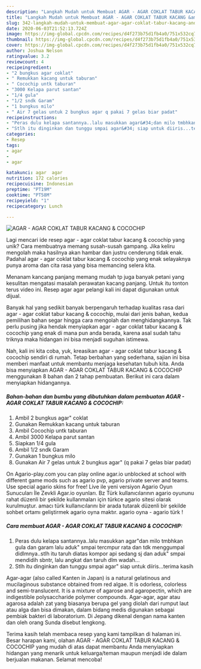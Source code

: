 ```yaml
---
description: "Langkah Mudah untuk Membuat AGAR - AGAR COKLAT TABUR KACANG &amp;amp; COCOCHIP, Sempurna"
title: "Langkah Mudah untuk Membuat AGAR - AGAR COKLAT TABUR KACANG &amp;amp; COCOCHIP, Sempurna"
slug: 342-langkah-mudah-untuk-membuat-agar-agar-coklat-tabur-kacang-and-amp-cocochip-sempurna
date: 2020-06-03T21:52:13.724Z
image: https://img-global.cpcdn.com/recipes/d4f273b75d1fb4a0/751x532cq70/agar-agar-coklat-tabur-kacang-cocochip-foto-resep-utama.jpg
thumbnail: https://img-global.cpcdn.com/recipes/d4f273b75d1fb4a0/751x532cq70/agar-agar-coklat-tabur-kacang-cocochip-foto-resep-utama.jpg
cover: https://img-global.cpcdn.com/recipes/d4f273b75d1fb4a0/751x532cq70/agar-agar-coklat-tabur-kacang-cocochip-foto-resep-utama.jpg
author: Joshua Nelson
ratingvalue: 3.2
reviewcount: 4
recipeingredient:
- "2 bungkus agar coklat"
- " Remukkan kacang untuk taburan"
- " Cocochip untk taburan"
- "3000 Kelapa parut santan"
- "1/4 gula"
- "1/2 sndk Garam"
- "1 bungkus milo"
- " Air 7 gelas untuk 2 bungkus agar q pakai 7 gelas biar padat"
recipeinstructions:
- "Peras dulu kelapa santannya..lalu masukkan agar&#34;dan milo tmbhkan gula dan garam lalu aduk&#34; smpai tercmpur rata dan tdk menggumpal didlmnya..stlh itu taruh diatas kompor api sedang sj dan aduk&#34; smpai mendidih sbntr, lalu angkat dan taruh dlm wadah..."
- "Stlh itu dinginkan dan tunggu smpai agar&#34; siap untuk diiris...terima kasih"
categories:
- Resep
tags:
- agar
- 
- agar

katakunci: agar  agar 
nutrition: 172 calories
recipecuisine: Indonesian
preptime: "PT19M"
cooktime: "PT58M"
recipeyield: "1"
recipecategory: Lunch

---
```



![AGAR - AGAR COKLAT TABUR KACANG &amp; COCOCHIP](https://img-global.cpcdn.com/recipes/d4f273b75d1fb4a0/751x532cq70/agar-agar-coklat-tabur-kacang-cocochip-foto-resep-utama.jpg)

Lagi mencari ide resep agar - agar coklat tabur kacang &amp; cocochip yang unik? Cara membuatnya memang susah-susah gampang. Jika keliru mengolah maka hasilnya akan hambar dan justru cenderung tidak enak. Padahal agar - agar coklat tabur kacang &amp; cocochip yang enak selayaknya punya aroma dan cita rasa yang bisa memancing selera kita.

Menanam kancang panjang memang mudah tp juga banyak petani yang kesulitan mengatasi masalah perawatan kacang panjang. Untuk itu tonton terus video ini. Resep agar agar pelangi kali ini dapat digunakan untuk dijual.

Banyak hal yang sedikit banyak berpengaruh terhadap kualitas rasa dari agar - agar coklat tabur kacang &amp; cocochip, mulai dari jenis bahan, kedua pemilihan bahan segar hingga cara mengolah dan menghidangkannya. Tak perlu pusing jika hendak menyiapkan agar - agar coklat tabur kacang &amp; cocochip yang enak di mana pun anda berada, karena asal sudah tahu triknya maka hidangan ini bisa menjadi suguhan istimewa.


Nah, kali ini kita coba, yuk, kreasikan agar - agar coklat tabur kacang &amp; cocochip sendiri di rumah. Tetap berbahan yang sederhana, sajian ini bisa memberi manfaat untuk membantu menjaga kesehatan tubuh kita. Anda bisa menyiapkan AGAR - AGAR COKLAT TABUR KACANG &amp; COCOCHIP menggunakan 8 bahan dan 2 tahap pembuatan. Berikut ini cara dalam menyiapkan hidangannya.

<!--inarticleads1-->

##### Bahan-bahan dan bumbu yang dibutuhkan dalam pembuatan AGAR - AGAR COKLAT TABUR KACANG &amp; COCOCHIP:

1. Ambil 2 bungkus agar&#34; coklat
1. Gunakan  Remukkan kacang untuk taburan
1. Ambil  Cocochip untk taburan
1. Ambil 3000 Kelapa parut santan
1. Siapkan 1/4 gula
1. Ambil 1/2 sndk Garam
1. Gunakan 1 bungkus milo
1. Gunakan  Air 7 gelas untuk 2 bungkus agar&#34; (q pakai 7 gelas biar padat)


On Agario-play.com you can play online agar.io unblocked at school with different game mods such as agario pvp, agario private server and teams. Use special agario skins for free! Live ile yeni versiyon Agario Oyun Sunucuları İle Zevkli Agar.io oyunları. Bz Türk kullanıcılarının agario oyununu rahat düzenli bir şekilde kullanmaları için türkce agario sitesi olarak kurulmuştur. amacı türk kullanıcılarını bir arada tutarak düzenli bir şekilde sohbet ortamı geliştirmek agario oyna maktır. agario oyna - agario türk ! 

<!--inarticleads2-->

##### Cara membuat AGAR - AGAR COKLAT TABUR KACANG &amp; COCOCHIP:

1. Peras dulu kelapa santannya..lalu masukkan agar&#34;dan milo tmbhkan gula dan garam lalu aduk&#34; smpai tercmpur rata dan tdk menggumpal didlmnya..stlh itu taruh diatas kompor api sedang sj dan aduk&#34; smpai mendidih sbntr, lalu angkat dan taruh dlm wadah...
1. Stlh itu dinginkan dan tunggu smpai agar&#34; siap untuk diiris...terima kasih


Agar-agar (also called Kanten in Japan) is a natural gelatinous and mucilaginous substance obtained from red algae. It is odorless, colorless and semi-translucent. It is a mixture of agarose and agaropectin, which are indigestible polysaccharide polymer compounds. Agar-agar, agar atau agarosa adalah zat yang biasanya berupa gel yang diolah dari rumput laut atau alga dan bisa dimakan, dalam bidang medis digunakan sebagai pembiak bakteri di laboratorium. Di Jepang dikenal dengan nama kanten dan oleh orang Sunda disebut lengkong. 

Terima kasih telah membaca resep yang kami tampilkan di halaman ini. Besar harapan kami, olahan AGAR - AGAR COKLAT TABUR KACANG &amp; COCOCHIP yang mudah di atas dapat membantu Anda menyiapkan hidangan yang menarik untuk keluarga/teman maupun menjadi ide dalam berjualan makanan. Selamat mencoba!
